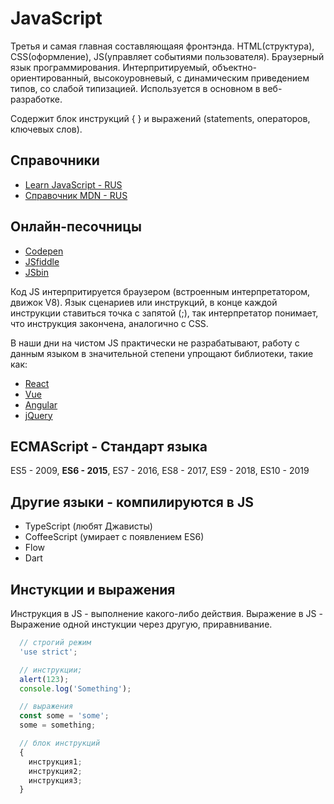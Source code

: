 # JavaScript

Третья и самая главная составляющаяя фронтэнда. HTML(структура), CSS(оформление), JS(управляет событиями пользователя). Браузерный язык программирования. Интерпритируемый, объектно-ориентированный, высокоуровневый, с динамическим приведением типов, со слабой типизацией. Используется в основном в веб-разработке.

Содержит блок инструкций { } и выражений (statements, операторов, ключевых слов).

## Справочники

* [Learn JavaScript - RUS](https://learn.javascript.ru/)
* [Справочник MDN - RUS](https://developer.mozilla.org/ru/docs/Web/JavaScript/Reference)

## Онлайн-песочницы

* [Сodepen](https://codepen.io/)
* [JSfiddle](https://jsfiddle.net)
* [JSbin](http://jsbin.com/?html,output)

Код JS интерпритируется браузером (встроенным интерпретатором, движок V8). Язык сценариев или инструкций, в конце каждой инструкции ставиться точка с запятой (;), так интерпретатор понимает, что инструкция закончена, аналогично с CSS.

В наши дни на чистом JS практически не разрабатывают, работу с данным языком в значительной степени упрощают библиотеки, такие как:

* [React](https://reactjs.org/)
* [Vue](https://vuejs.org/)
* [Angular](https://angular.io/)
* [jQuery](https://jquery.com/)

## ECMAScript - Стандарт языка

ES5 - 2009, **ES6 - 2015**, ES7 - 2016, ES8 - 2017, ES9 - 2018, ES10 - 2019

## Другие языки - компилируются в JS

* TypeScript (любят Джависты)
* CoffeeScript (умирает с появлением ES6)
* Flow
* Dart

## Инстукции и выражения

Инструкция в JS - выполнение какого-либо действия. 
Выражение в JS - Выражение одной инстукции через другую, приравнивание.

```javascript
  // строгий режим
  'use strict';

  // инструкции;
  alert(123); 
  console.log('Something');

  // выражения
  const some = 'some'; 
  some = something;

  // блок инструкций
  {
    инструкция1;
    инструкция2;
    инструкция3;
  }
```
